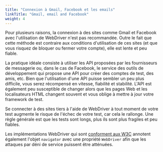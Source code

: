 ```yaml
---
title: "Connexion à Gmail, Facebook et les emails"
linkTitle: "Gmail, email and Facebook"
weight: 4
---
```


Pour plusieurs raisons, la connexion à des sites comme Gmail et
Facebook avec l'utilisation de WebDriver n'est pas recommandée.
Outre le fait que cette méthode est contraire aux conditions
d'utilisation de ces sites (et que vous risquez de bloquer
ou fermer votre compte), elle est lente et peu fiable.

La pratique idéale consiste à utiliser les API 
proposées par les fournisseurs de messagerie
ou, dans le cas de Facebook, le service des outils de
développement qui propose une API pour créer des comptes
de test, des amis, etc.
Bien que l'utilisation d'une API puisse sembler un peu plus
difficile, vous serez récompensé en vitesse, fiabilité et
stabilité.
L'API est également peu susceptible de changer
alors que les pages Web et les localisateurs 
HTML changent souvent et vous oblige à mettre 
à jour votre framework de test.

Se connecter à des sites tiers à l'aide de WebDriver
à tout moment de votre test augmente le risque
de l'échec de votre test, car cela le rallonge.
Une règle générale est que les tests sont longs, plus
ils sont plus fragiles et peu fiables.

Les implémentations WebDriver qui sont
[conforment aux W3C](//w3c.github.io/webdriver/webdriver-spec.html)
annotent également l'objet `navigator`
avec une propriété `WebDriver`
afin que les attaques par déni de service 
puissent être atténuées.
